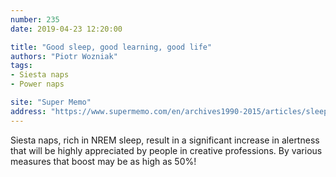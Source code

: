 ```yaml
---
number: 235
date: 2019-04-23 12:20:00

title: "Good sleep, good learning, good life"
authors: "Piotr Wozniak"
tags:
- Siesta naps
- Power naps

site: "Super Memo"
address: "https://www.supermemo.com/en/archives1990-2015/articles/sleep/"
---
```


Siesta naps, rich in NREM sleep, result in a significant increase in alertness that will be highly appreciated by people in creative professions. By various measures that boost may be as high as 50%!
